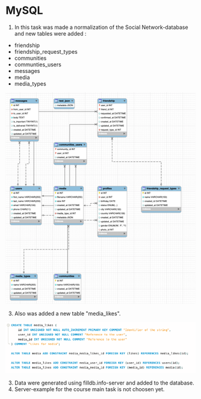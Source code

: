 # MySQL

1) In this task was made a normalization of the Social Network-database and new tables were added :
- friendship
- friendship_request_types
- communities
- communties_users
- messages
- media
- media_types

![alt text](https://github.com/Annassie/MySQL/blob/task_3/vk2021.png?raw=true)

3) Also was added a new table "media_likes". 

![alt text](https://github.com/Annassie/MySQL/blob/task_4/media_likes.png?raw=true)

3) Data were generated using filldb.info-server and added to the database. 
4) Server-example for the course main task is not choosen yet. 


